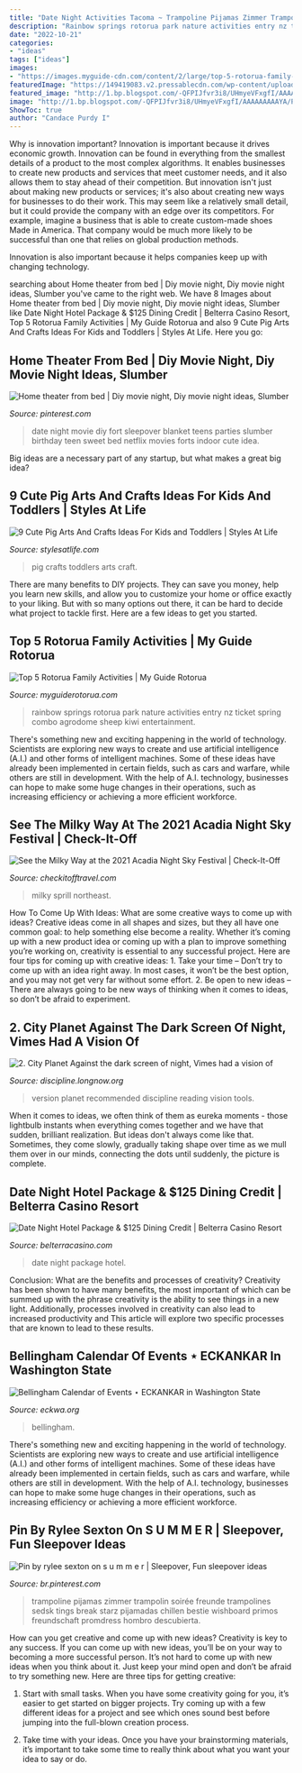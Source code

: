 ```yaml
---
title: "Date Night Activities Tacoma ~ Trampoline Pijamas Zimmer Trampolin Soirée Freunde Trampolines Sedsk Tings Break Starz Pijamadas Chillen Bestie Wishboard Primos Freundschaft Promdress Hombro Descubierta"
description: "Rainbow springs rotorua park nature activities entry nz ticket spring combo agrodome sheep kiwi entertainment"
date: "2022-10-21"
categories:
- "ideas"
tags: ["ideas"]
images:
- "https://images.myguide-cdn.com/content/2/large/top-5-rotorua-family-activities-606065.jpg"
featuredImage: "https://149419083.v2.pressablecdn.com/wp-content/uploads/Acadia-Night-sky-1280x854.jpg"
featured_image: "http://1.bp.blogspot.com/-QFPIJfvr3i8/UHmyeVFxgfI/AAAAAAAAAYA/PKmnpXQd21I/s1600/IMG_0416.jpg"
image: "http://1.bp.blogspot.com/-QFPIJfvr3i8/UHmyeVFxgfI/AAAAAAAAAYA/PKmnpXQd21I/s1600/IMG_0416.jpg"
ShowToc: true
author: "Candace Purdy I"
---
```



Why is innovation important?
Innovation is important because it drives economic growth. Innovation can be found in everything from the smallest details of a product to the most complex algorithms. It enables businesses to create new products and services that meet customer needs, and it also allows them to stay ahead of their competition.
But innovation isn't just about making new products or services; it's also about creating new ways for businesses to do their work. This may seem like a relatively small detail, but it could provide the company with an edge over its competitors. For example, imagine a business that is able to create custom-made shoes Made in America. That company would be much more likely to be successful than one that relies on global production methods.

Innovation is also important because it helps companies keep up with changing technology.

	

		
searching about Home theater from bed | Diy movie night, Diy movie night ideas, Slumber you've came to the right web. We have 8 Images about Home theater from bed | Diy movie night, Diy movie night ideas, Slumber like Date Night Hotel Package &amp; $125 Dining Credit | Belterra Casino Resort, Top 5 Rotorua Family Activities | My Guide Rotorua and also 9 Cute Pig Arts And Crafts Ideas For Kids and Toddlers | Styles At Life. Here you go:
		
    
## Home Theater From Bed | Diy Movie Night, Diy Movie Night Ideas, Slumber

<img loading=lazy src="https://i.pinimg.com/736x/14/ea/1a/14ea1a5eaa5911bb1dbdf21a6624801a--th-birthday-birthday-parties.jpg" onerror="this.onerror=null;this.src='https://tse2.mm.bing.net/th?id=OIP.QLtu_wZ4VyybPpjPl0XLhAHaKZ&amp;pid=15.1';" alt="Home theater from bed | Diy movie night, Diy movie night ideas, Slumber">

_Source: pinterest.com_

>date night movie diy fort sleepover blanket teens parties slumber birthday teen sweet bed netflix movies forts indoor cute idea. 

	

Big ideas are a necessary part of any startup, but what makes a great big idea? 

    
## 9 Cute Pig Arts And Crafts Ideas For Kids And Toddlers | Styles At Life

<img loading=lazy src="http://1.bp.blogspot.com/-QFPIJfvr3i8/UHmyeVFxgfI/AAAAAAAAAYA/PKmnpXQd21I/s1600/IMG_0416.jpg" onerror="this.onerror=null;this.src='https://tse1.mm.bing.net/th?id=OIP.uXzwsvPUqmNlIuSVs9RXggHaJ6&amp;pid=15.1';" alt="9 Cute Pig Arts And Crafts Ideas For Kids and Toddlers | Styles At Life">

_Source: stylesatlife.com_

>pig crafts toddlers arts craft. 

	

There are many benefits to DIY projects. They can save you money, help you learn new skills, and allow you to customize your home or office exactly to your liking. But with so many options out there, it can be hard to decide what project to tackle first. Here are a few ideas to get you started.

    
## Top 5 Rotorua Family Activities | My Guide Rotorua

<img loading=lazy src="https://images.myguide-cdn.com/content/2/large/top-5-rotorua-family-activities-606065.jpg" onerror="this.onerror=null;this.src='https://tse4.mm.bing.net/th?id=OIP.xZN3H2zMxoGIhG7hrAhqswHaE7&amp;pid=15.1';" alt="Top 5 Rotorua Family Activities | My Guide Rotorua">

_Source: myguiderotorua.com_

>rainbow springs rotorua park nature activities entry nz ticket spring combo agrodome sheep kiwi entertainment. 

	

There's something new and exciting happening in the world of technology. Scientists are exploring new ways to create and use artificial intelligence (A.I.) and other forms of intelligent machines. Some of these ideas have already been implemented in certain fields, such as cars and warfare, while others are still in development. With the help of A.I. technology, businesses can hope to make some huge changes in their operations, such as increasing efficiency or achieving a more efficient workforce.

    
## See The Milky Way At The 2021 Acadia Night Sky Festival | Check-It-Off

<img loading=lazy src="https://149419083.v2.pressablecdn.com/wp-content/uploads/Acadia-Night-sky-1280x854.jpg" onerror="this.onerror=null;this.src='https://tse3.mm.bing.net/th?id=OIP.QL5Xq-Qu9j8li33CBr7qfgHaE8&amp;pid=15.1';" alt="See the Milky Way at the 2021 Acadia Night Sky Festival | Check-It-Off">

_Source: checkitofftravel.com_

>milky sprill northeast. 

	

How To Come Up With Ideas: What are some creative ways to come up with ideas?
Creative ideas come in all shapes and sizes, but they all have one common goal: to help something else become a reality. Whether it’s coming up with a new product idea or coming up with a plan to improve something you’re working on, creativity is essential to any successful project. Here are four tips for coming up with creative ideas: 1. Take your time – Don’t try to come up with an idea right away. In most cases, it won’t be the best option, and you may not get very far without some effort. 2. Be open to new ideas – There are always going to be new ways of thinking when it comes to ideas, so don’t be afraid to experiment. 
    
## 2. City Planet Against The Dark Screen Of Night, Vimes Had A Vision Of

<img loading=lazy src="http://discipline.longnow.org/DISCIPLINE_footnotes/2_-_City_Planet_files/untitled_2.jpg" onerror="this.onerror=null;this.src='https://tse2.mm.bing.net/th?id=OIP.Z7GyEhUgM9P-rB3sMII30wHaLB&amp;pid=15.1';" alt="2. City Planet Against the dark screen of night, Vimes had a vision of">

_Source: discipline.longnow.org_

>version planet recommended discipline reading vision tools. 

	

When it comes to ideas, we often think of them as eureka moments - those lightbulb instants when everything comes together and we have that sudden, brilliant realization. But ideas don't always come like that. Sometimes, they come slowly, gradually taking shape over time as we mull them over in our minds, connecting the dots until suddenly, the picture is complete.

    
## Date Night Hotel Package &amp; $125 Dining Credit | Belterra Casino Resort

<img loading=lazy src="https://static.boydgaming.net/belterraindiana/media/packages/Date_Night_Package_c2.jpg" onerror="this.onerror=null;this.src='https://tse2.mm.bing.net/th?id=OIP.mh7_fulrCvxGild5l51zCgHaEH&amp;pid=15.1';" alt="Date Night Hotel Package &amp; $125 Dining Credit | Belterra Casino Resort">

_Source: belterracasino.com_

>date night package hotel. 

	

Conclusion: What are the benefits and processes of creativity?
Creativity has been shown to have many benefits, the most important of which can be summed up with the phrase creativity is the ability to see things in a new light. Additionally, processes involved in creativity can also lead to increased productivity and This article will explore two specific processes that are known to lead to these results.

    
## Bellingham Calendar Of Events ⋆ ECKANKAR In Washington State

<img loading=lazy src="https://eckwa.org/wp-content/uploads/2020/01/Bellingham-Marina-Sunset.jpg" onerror="this.onerror=null;this.src='https://tse1.mm.bing.net/th?id=OIP.7VrYIGD-99MXJ7KzKai3KgHaEQ&amp;pid=15.1';" alt="Bellingham Calendar of Events ⋆ ECKANKAR in Washington State">

_Source: eckwa.org_

>bellingham. 

	

There's something new and exciting happening in the world of technology. Scientists are exploring new ways to create and use artificial intelligence (A.I.) and other forms of intelligent machines. Some of these ideas have already been implemented in certain fields, such as cars and warfare, while others are still in development. With the help of A.I. technology, businesses can hope to make some huge changes in their operations, such as increasing efficiency or achieving a more efficient workforce.

    
## Pin By Rylee Sexton On S U M M E R | Sleepover, Fun Sleepover Ideas

<img loading=lazy src="https://i.pinimg.com/736x/d7/2d/63/d72d63be6fbf1704a25bdbf62d6300c0.jpg" onerror="this.onerror=null;this.src='https://tse3.mm.bing.net/th?id=OIP.vYxgiJcMjhLqg4XDNuaKKAHaJ3&amp;pid=15.1';" alt="Pin by rylee sexton on s u m m e r | Sleepover, Fun sleepover ideas">

_Source: br.pinterest.com_

>trampoline pijamas zimmer trampolin soirée freunde trampolines sedsk tings break starz pijamadas chillen bestie wishboard primos freundschaft promdress hombro descubierta. 

	

How can you get creative and come up with new ideas?
Creativity is key to any success. If you can come up with new ideas, you’ll be on your way to becoming a more successful person. It’s not hard to come up with new ideas when you think about it. Just keep your mind open and don’t be afraid to try something new. Here are three tips for getting creative:
1. Start with small tasks. When you have some creativity going for you, it’s easier to get started on bigger projects. Try coming up with a few different ideas for a project and see which ones sound best before jumping into the full-blown creation process.

2. Take time with your ideas. Once you have your brainstorming materials, it’s important to take some time to really think about what you want your idea to say or do.

